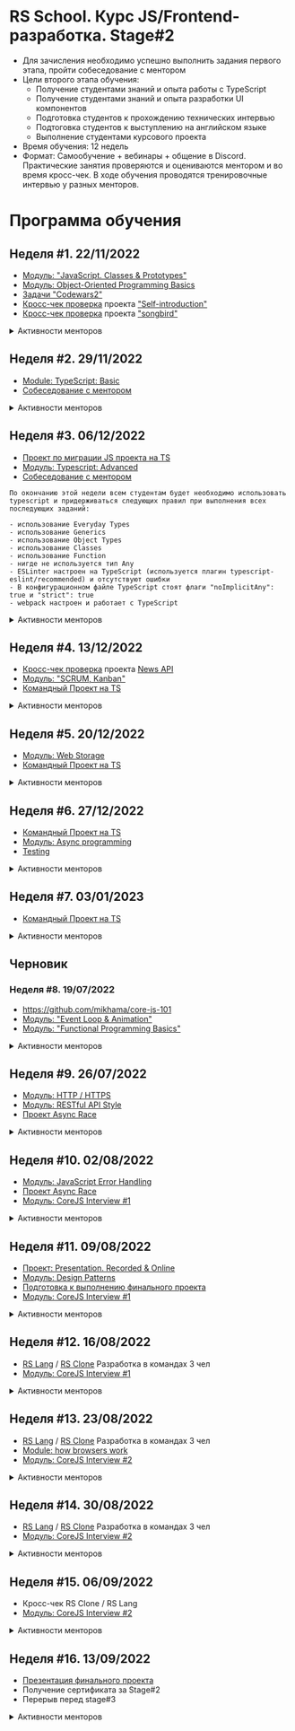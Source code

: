 # RS School. Курс JS/Frontend-разработка. Stage#2

- Для зачисления необходимо успешно выполнить задания первого этапа, пройти собеседование с ментором
- Цели второго этапа обучения:
  - Получение студентами знаний и опыта работы с TypeScript
  - Получение студентами знаний и опыта разработки UI компонентов
  - Подготовка студентов к прохождению технических интервью
  - Подтоговка студентов к выступлению на английском языке
  - Выполнение студентами курсового проекта
- Время обучения: 12 недель
- Формат: Cамообучение + вебинары + общение в Discord. Практические занятия проверяются и оцениваются ментором и во время кросс-чек. В ходе обучения проводятся тренировочные интервью у разных менторов.

# Программа обучения

## Неделя #1. 22/11/2022
- [Модуль: "JavaScript. Classes & Prototypes"](modules/classes-prototypes/)
- [Модуль: Object-Oriented Programming Basics](modules/oop-basics/)
- [Задачи "Codewars2"](../tasks/codewars/Codewars-2022Q1-OOP.md) 
- [Кросс-чек проверка](https://docs.rs.school/#/cross-check-flow) проекта ["Self-introduction"](modules/self-introduction/)
- [Кросс-чек проверка](https://docs.rs.school/#/cross-check-flow) проекта ["songbird"](../tasks/songbird/songbird-2022q3.md)

<details>
  <summary markdown="span">Активности менторов</summary>

- [Подтверждение регистрации на курс](https://docs.rs.school/#/mentoring-kick-off)
</details>
  
## Неделя #2. 29/11/2022
- [Module: TypeScript: Basic](modules/typescript-basic/)
- [Собеседование с ментором](modules/technical-screening/)

<details>
  <summary markdown="span">Активности менторов</summary>

- [Подтверждение регистрации на курс](https://docs.rs.school/#/mentoring-kick-off)
- [Получение студентов в ходе рандомного распределения](https://docs.rs.school/#/mentoring-kick-off?id=_2-%d0%9f%d0%be%d0%bb%d1%83%d1%87%d0%b5%d0%bd%d0%b8%d0%b5-%d1%81%d1%82%d1%83%d0%b4%d0%b5%d0%bd%d1%82%d0%be%d0%b2)
- [Проведение Technical Screening](https://docs.rs.school/#/mentoring-first-interview)  
</details>

## Неделя #3. 06/12/2022
- [Проект по миграции JS проекта на TS](https://github.com/rolling-scopes-school/tasks/blob/master/tasks/migration-newip-to-ts.md)
- [Модуль: Typescript: Advanced](modules/typescript-advanced/)
- [Собеседование с ментором](modules/technical-screening/)

```
По окончанию этой недели всем студентам будет необходимо использовать typescript и придерживаться следующих правил при выполнения всех последующих заданий:

- использование Everyday Types 
- использование Generics
- использование Object Types
- использование Classes
- использование Function
- нигде не используется тип Any
- ESLinter настроен на TypeScript (используется плагин typescript-eslint/recommended) и отсутствуют ошибки
- В конфигурационном файле TypeScript стоят флаги "noImplicitAny": true и "strict": true
- webpack настроен и работает с TypeScript
```
<details>
  <summary markdown="span">Активности менторов</summary>
  
  - [Eженедельный митинг со студентами](https://docs.rs.school/#/mentoring?id=e%d0%b6%d0%b5%d0%bd%d0%b5%d0%b4%d0%b5%d0%bb%d1%8c%d0%bd%d1%8b%d0%b9-%d0%bc%d0%b8%d1%82%d0%b8%d0%bd%d0%b3-%d1%81%d0%be-%d1%81%d1%82%d1%83%d0%b4%d0%b5%d0%bd%d1%82%d0%b0%d0%bc%d0%b8)
  - [Проведение Technical Screening](https://docs.rs.school/#/mentoring-first-interview)
  - [Проверяем](https://docs.rs.school/#/pull-request-review-process) задание [News API](https://github.com/rolling-scopes-school/tasks/blob/master/tasks/migration-newip-to-ts.md)
</details>

## Неделя #4. 13/12/2022
- [Кросс-чек проверка](https://docs.rs.school/#/cross-check-flow) проекта [News API](../tasks/migration-newip-to-ts.md)
- [Модуль: "SCRUM, Kanban"](modules/scrum/)
- [Командный Проект на TS](https://github.com/rolling-scopes-school/tasks/blob/master/tasks/)

<details>
  <summary markdown="span">Активности менторов</summary>

  - [Eженедельный митинг со студентами](https://docs.rs.school/#/mentoring?id=e%d0%b6%d0%b5%d0%bd%d0%b5%d0%b4%d0%b5%d0%bb%d1%8c%d0%bd%d1%8b%d0%b9-%d0%bc%d0%b8%d1%82%d0%b8%d0%bd%d0%b3-%d1%81%d0%be-%d1%81%d1%82%d1%83%d0%b4%d0%b5%d0%bd%d1%82%d0%b0%d0%bc%d0%b8)
  - Выдача тем презентаций
    - [Описание задания](https://github.com/rolling-scopes-school/tasks/blob/master/tasks/presentation.md)
    - [Список тем](https://github.com/rolling-scopes-school/tasks/blob/master/tasks/presentation-topics.md). Вы можете выдать свою тему. 
    - Презентация в формате "recorded" является обязательной для всех студентов. Записанный [ролик](https://github.com/rolling-scopes-school/tasks/blob/master/tasks/presentation.md) будут проверять менторы после 16 августа.
    - Презентация в формате "online" выполняется дополнительно, строго по желанию студентов
  - [Проверяем](https://docs.rs.school/#/pull-request-review-process) задание [News API](https://github.com/rolling-scopes-school/tasks/blob/master/tasks/migration-newip-to-ts.md)
  - [Проверяем Draft версию](https://docs.rs.school/#/pull-request-review-process) задания [Командный Проект на TS](https://github.com/rolling-scopes-school/tasks/blob/master/tasks/)
  - Если у вас менее двух студентов или вы хотите менторить больше. Открываете RS APP > "Interviews" > "Available students". Нажимаете "Want To Interview" и связываетесь со студентом сами (нотификации они получают не всегда).
</details>

## Неделя #5. 20/12/2022
- [Модуль: Web Storage](modules/web-storage/)
- [Командный Проект на TS](https://github.com/rolling-scopes-school/tasks/blob/master/tasks/)

<details>
  <summary markdown="span">Активности менторов</summary>

  - [Eженедельный митинг со студентами](https://docs.rs.school/#/mentoring?id=e%d0%b6%d0%b5%d0%bd%d0%b5%d0%b4%d0%b5%d0%bb%d1%8c%d0%bd%d1%8b%d0%b9-%d0%bc%d0%b8%d1%82%d0%b8%d0%bd%d0%b3-%d1%81%d0%be-%d1%81%d1%82%d1%83%d0%b4%d0%b5%d0%bd%d1%82%d0%b0%d0%bc%d0%b8)
  - [Проверяем](https://docs.rs.school/#/pull-request-review-process) задание [News API](https://github.com/rolling-scopes-school/tasks/blob/master/tasks/migration-newip-to-ts.md)
  - [Проверяем Draft версию](https://docs.rs.school/#/pull-request-review-process) задания [Командный Проект на TS](https://github.com/rolling-scopes-school/tasks/blob/master/tasks/)
  - Если у вас менее двух студентов или вы хотите менторить больше. Открываете RS APP > "Interviews" > "Available students". Нажимаете "Want To Interview" и связываетесь со студентом сами (нотификации они получают не всегда).
</details>

## Неделя #6. 27/12/2022
- [Командный Проект на TS](https://github.com/rolling-scopes-school/tasks/blob/master/tasks/)
- [Модуль: Async programming](modules/async/)
- [Testing](modules/testing/)

<details>
  <summary markdown="span">Активности менторов</summary>

  - [Eженедельный митинг со студентами](https://docs.rs.school/#/mentoring?id=e%d0%b6%d0%b5%d0%bd%d0%b5%d0%b4%d0%b5%d0%bb%d1%8c%d0%bd%d1%8b%d0%b9-%d0%bc%d0%b8%d1%82%d0%b8%d0%bd%d0%b3-%d1%81%d0%be-%d1%81%d1%82%d1%83%d0%b4%d0%b5%d0%bd%d1%82%d0%b0%d0%bc%d0%b8)
  - [Проверяем Draft версию](https://docs.rs.school/#/pull-request-review-process) задания ["Online-Store"](https://github.com/rolling-scopes-school/tasks/blob/master/tasks/online-store/README.md)
</details>

## Неделя #7. 03/01/2023
- [Командный Проект на TS](https://github.com/rolling-scopes-school/tasks/blob/master/tasks/)


<details>
  <summary markdown="span">Активности менторов</summary>

  - [Eженедельный митинг со студентами](https://docs.rs.school/#/mentoring?id=e%d0%b6%d0%b5%d0%bd%d0%b5%d0%b4%d0%b5%d0%bb%d1%8c%d0%bd%d1%8b%d0%b9-%d0%bc%d0%b8%d1%82%d0%b8%d0%bd%d0%b3-%d1%81%d0%be-%d1%81%d1%82%d1%83%d0%b4%d0%b5%d0%bd%d1%82%d0%b0%d0%bc%d0%b8)
  - [Проверяем Draft версию](https://docs.rs.school/#/pull-request-review-process) задания ["Online-Store"](https://github.com/rolling-scopes-school/tasks/blob/master/tasks/online-store/README.md)
</details>

## Черновик

### Неделя #8. 19/07/2022
- https://github.com/mikhama/core-js-101
- [Модуль: "Event Loop & Animation"](modules/eventloop-animation/)
- [Модуль: "Functional Programming Basics"](modules/fp-basics/)

<details>
  <summary markdown="span">Активности менторов</summary>

  - [Eженедельный митинг со студентами](https://docs.rs.school/#/mentoring?id=e%d0%b6%d0%b5%d0%bd%d0%b5%d0%b4%d0%b5%d0%bb%d1%8c%d0%bd%d1%8b%d0%b9-%d0%bc%d0%b8%d1%82%d0%b8%d0%bd%d0%b3-%d1%81%d0%be-%d1%81%d1%82%d1%83%d0%b4%d0%b5%d0%bd%d1%82%d0%b0%d0%bc%d0%b8)
  - [Проверяем финальную версию](https://docs.rs.school/#/pull-request-review-process) задания ["Online-Store"](https://github.com/rolling-scopes-school/tasks/blob/master/tasks/online-store/README.md)
</details>

## Неделя #9. 26/07/2022
- [Модуль: HTTP / HTTPS](modules/http/)
- [Модуль: RESTful API Style](modules/restful-api/)
- [Проект Async Race](https://github.com/rolling-scopes-school/tasks/blob/master/tasks/async-race.md)

<details>
  <summary markdown="span">Активности менторов</summary>

  - [Eженедельный митинг со студентами](https://docs.rs.school/#/mentoring?id=e%d0%b6%d0%b5%d0%bd%d0%b5%d0%b4%d0%b5%d0%bb%d1%8c%d0%bd%d1%8b%d0%b9-%d0%bc%d0%b8%d1%82%d0%b8%d0%bd%d0%b3-%d1%81%d0%be-%d1%81%d1%82%d1%83%d0%b4%d0%b5%d0%bd%d1%82%d0%b0%d0%bc%d0%b8)
  - [Проверяем финальную версию](https://docs.rs.school/#/pull-request-review-process) задания ["Online-Store"](https://github.com/rolling-scopes-school/tasks/blob/master/tasks/online-store/README.md)
  - [Проверяем Draft версию](https://docs.rs.school/#/pull-request-review-process) задания [Async Race](https://github.com/rolling-scopes-school/tasks/blob/master/tasks/async-race.md)
</details>

## Неделя #10. 02/08/2022

- [Модуль: JavaScript Error Handling](modules/error-handling/)
- [Проект Async Race](https://github.com/rolling-scopes-school/tasks/blob/master/tasks/async-race.md)
- [Модуль: CoreJS Interview #1](https://github.com/rolling-scopes-school/tasks/blob/master/tasks/interview-basic-coreJS.md)

<details>
  <summary markdown="span">Активности менторов</summary>

  - [Eженедельный митинг со студентами](https://docs.rs.school/#/mentoring?id=e%d0%b6%d0%b5%d0%bd%d0%b5%d0%b4%d0%b5%d0%bb%d1%8c%d0%bd%d1%8b%d0%b9-%d0%bc%d0%b8%d1%82%d0%b8%d0%bd%d0%b3-%d1%81%d0%be-%d1%81%d1%82%d1%83%d0%b4%d0%b5%d0%bd%d1%82%d0%b0%d0%bc%d0%b8)
  - [Проверяем Draft версию](https://docs.rs.school/#/pull-request-review-process) задания [Async Race](https://github.com/rolling-scopes-school/tasks/blob/master/tasks/async-race.md)
  - [Собеседуем студентов по CoreJS #1](https://github.com/rolling-scopes-school/tasks/blob/master/tasks/interview-basic-coreJS.md)
</details>

## Неделя #11. 09/08/2022
- [Проект: Presentation. Recorded & Online](modules/presentation)
- [Модуль: Design Patterns](modules/design-patterns/)
- [Подготовка к выполнению финального проекта](modules/final-task/)
- [Модуль: CoreJS Interview #1](https://github.com/rolling-scopes-school/tasks/blob/master/tasks/interview-basic-coreJS.md)

<details>
  <summary markdown="span">Активности менторов</summary>

  - [Eженедельный митинг со студентами](https://docs.rs.school/#/mentoring?id=e%d0%b6%d0%b5%d0%bd%d0%b5%d0%b4%d0%b5%d0%bb%d1%8c%d0%bd%d1%8b%d0%b9-%d0%bc%d0%b8%d1%82%d0%b8%d0%bd%d0%b3-%d1%81%d0%be-%d1%81%d1%82%d1%83%d0%b4%d0%b5%d0%bd%d1%82%d0%b0%d0%bc%d0%b8)
  - [Проверяем финальную версию](https://docs.rs.school/#/pull-request-review-process) задания [Async Race](https://github.com/rolling-scopes-school/tasks/blob/master/tasks/async-race.md)
  - [Собеседуем студентов по CoreJS #1](https://github.com/rolling-scopes-school/tasks/blob/master/tasks/interview-basic-coreJS.md)
</details>

## Неделя #12. 16/08/2022
- [RS Lang](https://github.com/rolling-scopes-school/tasks/blob/master/tasks/stage-2/rs-lang/rslang.md) / [RS Clone](https://github.com/rolling-scopes-school/tasks/blob/master/tasks/rsclone/rsclone.md) Разработка в командах 3 чел
- [Модуль: CoreJS Interview #1](https://github.com/rolling-scopes-school/tasks/blob/master/tasks/interview-basic-coreJS.md)

<details>
  <summary markdown="span">Активности менторов</summary>

  - [Eженедельный митинг со студентами](https://docs.rs.school/#/mentoring?id=e%d0%b6%d0%b5%d0%bd%d0%b5%d0%b4%d0%b5%d0%bb%d1%8c%d0%bd%d1%8b%d0%b9-%d0%bc%d0%b8%d1%82%d0%b8%d0%bd%d0%b3-%d1%81%d0%be-%d1%81%d1%82%d1%83%d0%b4%d0%b5%d0%bd%d1%82%d0%b0%d0%bc%d0%b8)
  - [Собеседуем студентов по CoreJS #1](https://github.com/rolling-scopes-school/tasks/blob/master/tasks/interview-basic-coreJS.md)
  - Задание ["Презентация"](https://github.com/rolling-scopes-school/tasks/blob/master/tasks/presentation.md).
    - Студенты могут получить 2 оценки.
    - Презентация в формате "recorded" является обязательной для всех студентов. Ментору необходимо посмотреть ролик и выставить оценку.
    - Презентация в формате "live" выполняется дополнительно, строго по желанию студентов. Оценку выставяет жюри. Ментор может выступить в роли жюри и организовать прослушивание "live" презентаций. В этом случае на презентации должно быть не менее 5 студентов и как минимум еще один ментор.
  
</details>

## Неделя #13. 23/08/2022

- [RS Lang](https://github.com/rolling-scopes-school/tasks/blob/master/tasks/stage-2/rs-lang/rslang.md) / [RS Clone](https://github.com/rolling-scopes-school/tasks/blob/master/tasks/rsclone/rsclone.md) Разработка в командах 3 чел
- [Module: how browsers work](modules/how-browsers-work/)
- [Модуль: CoreJS Interview #2](https://github.com/rolling-scopes-school/tasks/blob/master/tasks/interview-corejs.md)

<details>
  <summary markdown="span">Активности менторов</summary>

  - [Eженедельный митинг со студентами](https://docs.rs.school/#/mentoring?id=e%d0%b6%d0%b5%d0%bd%d0%b5%d0%b4%d0%b5%d0%bb%d1%8c%d0%bd%d1%8b%d0%b9-%d0%bc%d0%b8%d1%82%d0%b8%d0%bd%d0%b3-%d1%81%d0%be-%d1%81%d1%82%d1%83%d0%b4%d0%b5%d0%bd%d1%82%d0%b0%d0%bc%d0%b8)
  - [Собеседуем студентов по CoreJS #2](https://github.com/rolling-scopes-school/tasks/blob/master/tasks/interview-corejs.md)
</details>

## Неделя #14. 30/08/2022

- [RS Lang](https://github.com/rolling-scopes-school/tasks/blob/master/tasks/stage-2/rs-lang/rslang.md) / [RS Clone](https://github.com/rolling-scopes-school/tasks/blob/master/tasks/rsclone/rsclone.md) Разработка в командах 3 чел
- [Модуль: CoreJS Interview #2](https://github.com/rolling-scopes-school/tasks/blob/master/tasks/interview-corejs.md)

<details>
  <summary markdown="span">Активности менторов</summary>

  - [Eженедельный митинг со студентами](https://docs.rs.school/#/mentoring?id=e%d0%b6%d0%b5%d0%bd%d0%b5%d0%b4%d0%b5%d0%bb%d1%8c%d0%bd%d1%8b%d0%b9-%d0%bc%d0%b8%d1%82%d0%b8%d0%bd%d0%b3-%d1%81%d0%be-%d1%81%d1%82%d1%83%d0%b4%d0%b5%d0%bd%d1%82%d0%b0%d0%bc%d0%b8)
  - [Собеседуем студентов по CoreJS #2](https://github.com/rolling-scopes-school/tasks/blob/master/tasks/interview-corejs.md)
</details>

## Неделя #15. 06/09/2022
- Кросс-чек RS Clone / RS Lang
- [Модуль: CoreJS Interview #2](https://github.com/rolling-scopes-school/tasks/blob/master/tasks/interview-corejs.md)

<details>
  <summary markdown="span">Активности менторов</summary>

  - [Eженедельный митинг со студентами](https://docs.rs.school/#/mentoring?id=e%d0%b6%d0%b5%d0%bd%d0%b5%d0%b4%d0%b5%d0%bb%d1%8c%d0%bd%d1%8b%d0%b9-%d0%bc%d0%b8%d1%82%d0%b8%d0%bd%d0%b3-%d1%81%d0%be-%d1%81%d1%82%d1%83%d0%b4%d0%b5%d0%bd%d1%82%d0%b0%d0%bc%d0%b8)
  - [Собеседуем студентов по CoreJS #2](https://github.com/rolling-scopes-school/tasks/blob/master/tasks/interview-corejs.md)
</details>

## Неделя #16. 13/09/2022
- [Презентация финального проекта](https://github.com/rolling-scopes-school/tasks/blob/master/tasks/presentation/final-project-presentation.md)
- Получение сертификата за Stage#2
- Перерыв перед stage#3

<details>
  <summary markdown="span">Активности менторов</summary>

  - [Eженедельный митинг со студентами](https://docs.rs.school/#/mentoring?id=e%d0%b6%d0%b5%d0%bd%d0%b5%d0%b4%d0%b5%d0%bb%d1%8c%d0%bd%d1%8b%d0%b9-%d0%bc%d0%b8%d1%82%d0%b8%d0%bd%d0%b3-%d1%81%d0%be-%d1%81%d1%82%d1%83%d0%b4%d0%b5%d0%bd%d1%82%d0%b0%d0%bc%d0%b8)
  - Менторам необходимо заполнить форму на получение футболки. 
  - Фидбек о студентах. Фидбек о ваших студента можно оставить в RS APP -> My Students. Ваш фидбек будет доступен студенту в CV RS APP.
По своей суте фидбек аналогичен рекомендательному письму. 
</details>


